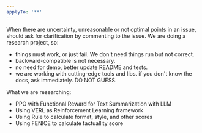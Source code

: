 ```yaml
---
applyTo: '**'
---
```

When there are uncertainty, unreasonable or not optimal points in an issue, should ask for clarification by commenting to the issue.
We are doing a research project, so:
- things must work, or just fail. We don't need things run but not correct.
- backward-compatible is not necessary.
- no need for demo, better update README and tests.
- we are working with cutting-edge tools and libs. if you don't know the docs, ask immediately. DO NOT GUESS.

What we are researching:
- PPO with Functional Reward for Text Summarization with LLM
- Using VERL as Reinforcement Learning framework
- Using Rule to calculate format, style, and other scores
- Using FENICE to calculate factuallity score
